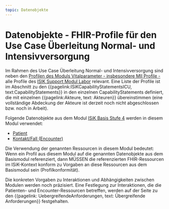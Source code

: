 ```yaml
---
topic: Datenobjekte
---
```

# Datenobjekte - FHIR-Profile für den Use Case Überleitung Normal- und Intensivversorgung

Im Rahmen des Use Case Überleitung Normal- und Intensivversorgung sind neben den [Profilen des Moduls Vitalparameter - insbesondere MII Profile - ](https://simplifier.net/guide/isik-vitalparameter-v4/ImplementationGuide-markdown-Datenobjekte-MII_Intensiv_Normal?version=current) alle Profile des [ISIK Support Modul Labor](https://simplifier.net/guide/isik-vitalparameter-v4/ImplementationGuide-markdown-Datenobjekte-Laborprofile?version=current) relevant.
Eine Liste der Profile ist im Abschnitt zu den  {{pagelink:ISiKCapabilityStatementsICU, text:CapabilityStatements}} in den einzelnen CapabilityStatements definiert, die mit einzelnen {{pagelink:Akteure, text: Akteuren}} übereinstimmen (eine vollständige Abdeckung der Akteure ist derzeit noch nicht abgeschlossen bzw. noch in Arbeit).

Folgende Datenobjekte aus dem Modul [ISiK Basis Stufe 4](https://simplifier.net/guide/isik-basis-v4?version=current) werden in diesem Modul verwendet: 
* [Patient](https://simplifier.net/guide/isik-basis-401/Einfuehrung/Datenobjekte/Datenobjekte_Patient?version=current)
* [Kontakt/Fall (Encounter)](https://simplifier.net/guide/isik-basis-401/Einfuehrung/Datenobjekte/Datenobjekte_Kontakt?version=current)

Die Verwendung der genannten Ressourcen in diesem Modul bedeutet:
Wenn ein Profil aus diesem Modul auf die genannten Datenobjekte aus dem Basismodul referenziert, dann MÜSSEN die referenzierten FHIR-Ressourcen im ISiK-Kontext konform zu Vorgaben an diese Ressourcen aus dem Basismodul sein (Profilkonformität). 

Die konkreten Vorgaben zu Interaktionen und Abhängigkeiten zwischen Modulen werden noch präzisiert. Eine Festlegung zur Interaktionen, die die Patienten- und Encounter-Ressourcen betreffen, werden auf der Seite zu den {{pagelink: UebergreifendeAnforderungen, text: Übergreifende Anforderungen}} festgehalten.
